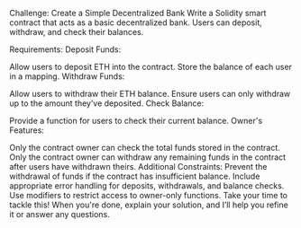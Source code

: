 Challenge: Create a Simple Decentralized Bank
Write a Solidity smart contract that acts as a basic decentralized bank. Users can deposit, withdraw, and check their balances.

Requirements:
Deposit Funds:

Allow users to deposit ETH into the contract.
Store the balance of each user in a mapping.
Withdraw Funds:

Allow users to withdraw their ETH balance.
Ensure users can only withdraw up to the amount they’ve deposited.
Check Balance:

Provide a function for users to check their current balance.
Owner's Features:

Only the contract owner can check the total funds stored in the contract.
Only the contract owner can withdraw any remaining funds in the contract after users have withdrawn theirs.
Additional Constraints:
Prevent the withdrawal of funds if the contract has insufficient balance.
Include appropriate error handling for deposits, withdrawals, and balance checks.
Use modifiers to restrict access to owner-only functions.
Take your time to tackle this! When you're done, explain your solution, and I’ll help you refine it or answer any questions.